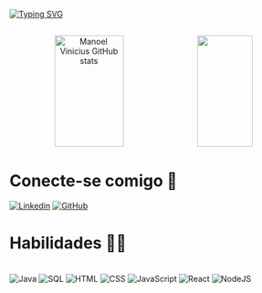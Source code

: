 
[![Typing SVG](https://readme-typing-svg.herokuapp.com/?color=0B19DC&size=50&center=true&vCenter=true&width=1000&lines=Olá!+Eu+Sou+Manoel+Vinicius+👋;^^+Seja+bem+vindo!+^^)](https://git.io/typing-svg)

##

<div align="center">  
  <img width="49%" height="195px" src="https://github-readme-stats.vercel.app/api?username=Manoel-DJS&show_icons=true&count_private=true&hide_border=true&title_color=00FF7F&icon_color=00FF7F&text_color=c9d1d9&bg_color=0d1117" alt="Manoel Vinicius GitHub stats" /> 
  <img width="44%" height="195px" src="https://github-readme-stats.vercel.app/api/top-langs/?username=Manoel-DJS&layout=compact&hide_border=true&title_color=00FF7F&text_color=c9d1d9&bg_color=0d1117" />
</div>

# Conecte-se comigo 🚀

[![Linkedin](https://img.shields.io/badge/LinkedIn-0077B5?style=for-the-badge&logo=linkedin&logoColor=white)](https://www.linkedin.com/in/manoel-vinicius-silva-souza-844692249/)
[![GitHub](https://img.shields.io/badge/GitHub-100000?style=for-the-badge&logo=github&logoColor=white)](https://github.com/Manoel-DJS)

# Habilidades 👨‍💻

<div style="display: inline_block"><br/>
 <img align="center" alt="Java" src=https://img.shields.io/badge/Java-ED8B00?style=for-the-badge&logo=openjdk&logoColor=white />
 <img align="center" alt="SQL" src=https://img.shields.io/badge/MySQL-00000F?style=for-the-badge&logo=mysql&logoColor=white />
 <img align="center" alt="HTML" src=https://img.shields.io/badge/HTML5-E34F26?style=for-the-badge&logo=html5&logoColor=white />
 <img align="center" alt="CSS" src=https://img.shields.io/badge/CSS3-1572B6?style=for-the-badge&logo=css3&logoColor=white />
 <img align="center" alt="JavaScript" src=https://img.shields.io/badge/JavaScript-323330?style=for-the-badge&logo=javascript&logoColor=F7DF1E />
 <img align="center" alt="React" src="https://img.shields.io/badge/React-20232A?style=for-the-badge&logo=react&logoColor=61DAFB" />
 <img align="center" alt="NodeJS" src="https://img.shields.io/badge/Node.js-339933?style=for-the-badge&logo=nodedotjs&logoColor=white" />
</div><br/>

